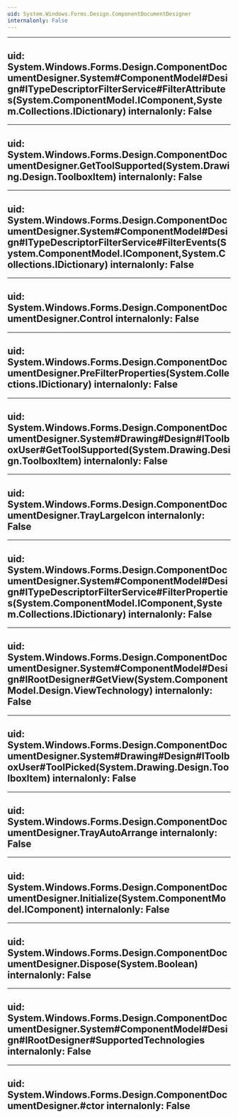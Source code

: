 ```yaml
---
uid: System.Windows.Forms.Design.ComponentDocumentDesigner
internalonly: False
---
```


---
uid: System.Windows.Forms.Design.ComponentDocumentDesigner.System#ComponentModel#Design#ITypeDescriptorFilterService#FilterAttributes(System.ComponentModel.IComponent,System.Collections.IDictionary)
internalonly: False
---

---
uid: System.Windows.Forms.Design.ComponentDocumentDesigner.GetToolSupported(System.Drawing.Design.ToolboxItem)
internalonly: False
---

---
uid: System.Windows.Forms.Design.ComponentDocumentDesigner.System#ComponentModel#Design#ITypeDescriptorFilterService#FilterEvents(System.ComponentModel.IComponent,System.Collections.IDictionary)
internalonly: False
---

---
uid: System.Windows.Forms.Design.ComponentDocumentDesigner.Control
internalonly: False
---

---
uid: System.Windows.Forms.Design.ComponentDocumentDesigner.PreFilterProperties(System.Collections.IDictionary)
internalonly: False
---

---
uid: System.Windows.Forms.Design.ComponentDocumentDesigner.System#Drawing#Design#IToolboxUser#GetToolSupported(System.Drawing.Design.ToolboxItem)
internalonly: False
---

---
uid: System.Windows.Forms.Design.ComponentDocumentDesigner.TrayLargeIcon
internalonly: False
---

---
uid: System.Windows.Forms.Design.ComponentDocumentDesigner.System#ComponentModel#Design#ITypeDescriptorFilterService#FilterProperties(System.ComponentModel.IComponent,System.Collections.IDictionary)
internalonly: False
---

---
uid: System.Windows.Forms.Design.ComponentDocumentDesigner.System#ComponentModel#Design#IRootDesigner#GetView(System.ComponentModel.Design.ViewTechnology)
internalonly: False
---

---
uid: System.Windows.Forms.Design.ComponentDocumentDesigner.System#Drawing#Design#IToolboxUser#ToolPicked(System.Drawing.Design.ToolboxItem)
internalonly: False
---

---
uid: System.Windows.Forms.Design.ComponentDocumentDesigner.TrayAutoArrange
internalonly: False
---

---
uid: System.Windows.Forms.Design.ComponentDocumentDesigner.Initialize(System.ComponentModel.IComponent)
internalonly: False
---

---
uid: System.Windows.Forms.Design.ComponentDocumentDesigner.Dispose(System.Boolean)
internalonly: False
---

---
uid: System.Windows.Forms.Design.ComponentDocumentDesigner.System#ComponentModel#Design#IRootDesigner#SupportedTechnologies
internalonly: False
---

---
uid: System.Windows.Forms.Design.ComponentDocumentDesigner.#ctor
internalonly: False
---
